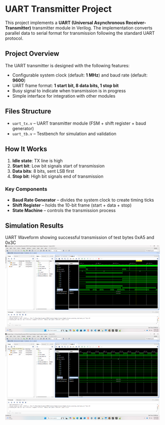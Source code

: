 # UART Transmitter Project  

This project implements a **UART (Universal Asynchronous Receiver-Transmitter)** transmitter module in Verilog. The implementation converts parallel data to serial format for transmission following the standard UART protocol.

## Project Overview
The UART transmitter is designed with the following features:
- Configurable system clock (default: **1 MHz**) and baud rate (default: **9600**)  
- UART frame format: **1 start bit, 8 data bits, 1 stop bit**  
- Busy signal to indicate when transmission is in progress  
- Simple interface for integration with other modules  

## Files Structure  
- `uart_tx.v` – UART transmitter module (FSM + shift register + baud generator)  
- `uart_tb.v` – Testbench for simulation and validation  

## How It Works  
1. **Idle state**: TX line is high  
2. **Start bit**: Low bit signals start of transmission  
3. **Data bits**: 8 bits, sent LSB first  
4. **Stop bit**: High bit signals end of transmission  

### Key Components  
- **Baud Rate Generator** – divides the system clock to create timing ticks  
- **Shift Register** – holds the 10-bit frame (start + data + stop)  
- **State Machine** – controls the transmission process  

## Simulation Results
UART Waveform showing successful transmission of test bytes 0xA5 and 0x3C
![Showing Full Output](<Screenshot 2025-08-17 155909.png>)
![Showing Alternating Values for the UART Operation](<Screenshot 2025-08-17 160410.png>)
